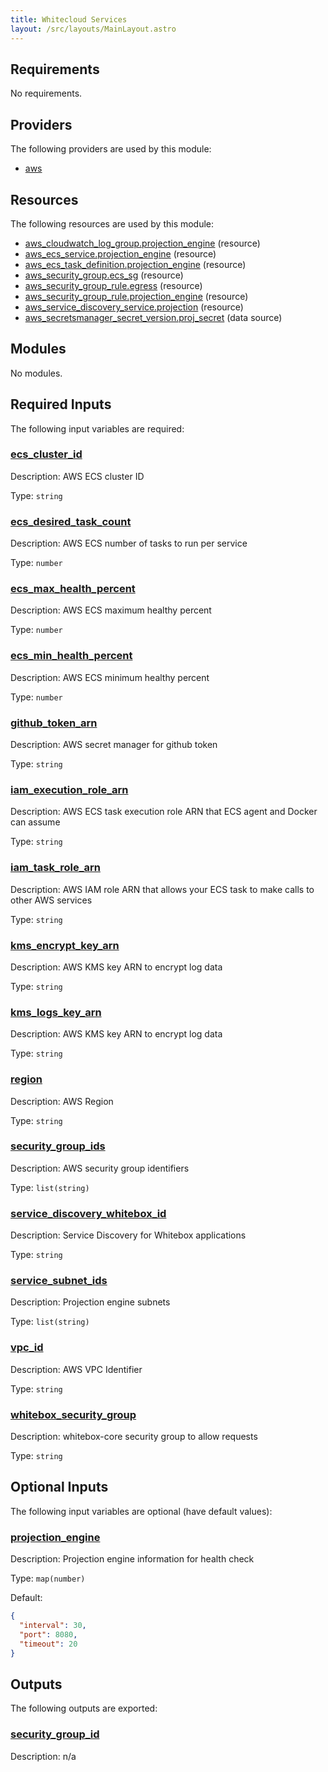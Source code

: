```yaml
---
title: Whitecloud Services
layout: /src/layouts/MainLayout.astro
---
```




## Requirements

No requirements.

## Providers

The following providers are used by this module:

- <a name="provider_aws"></a> [aws](#provider\_aws)

## Resources

The following resources are used by this module:

- [aws_cloudwatch_log_group.projection_engine](https://registry.terraform.io/providers/hashicorp/aws/latest/docs/resources/cloudwatch_log_group) (resource)
- [aws_ecs_service.projection_engine](https://registry.terraform.io/providers/hashicorp/aws/latest/docs/resources/ecs_service) (resource)
- [aws_ecs_task_definition.projection_engine](https://registry.terraform.io/providers/hashicorp/aws/latest/docs/resources/ecs_task_definition) (resource)
- [aws_security_group.ecs_sg](https://registry.terraform.io/providers/hashicorp/aws/latest/docs/resources/security_group) (resource)
- [aws_security_group_rule.egress](https://registry.terraform.io/providers/hashicorp/aws/latest/docs/resources/security_group_rule) (resource)
- [aws_security_group_rule.projection_engine](https://registry.terraform.io/providers/hashicorp/aws/latest/docs/resources/security_group_rule) (resource)
- [aws_service_discovery_service.projection](https://registry.terraform.io/providers/hashicorp/aws/latest/docs/resources/service_discovery_service) (resource)
- [aws_secretsmanager_secret_version.proj_secret](https://registry.terraform.io/providers/hashicorp/aws/latest/docs/data-sources/secretsmanager_secret_version) (data source)

## Modules

No modules.

## Required Inputs

The following input variables are required:

### <a name="input_ecs_cluster_id"></a> [ecs\_cluster\_id](#input\_ecs\_cluster\_id)

Description: AWS ECS cluster ID

Type: `string`

### <a name="input_ecs_desired_task_count"></a> [ecs\_desired\_task\_count](#input\_ecs\_desired\_task\_count)

Description: AWS ECS number of tasks to run per service

Type: `number`

### <a name="input_ecs_max_health_percent"></a> [ecs\_max\_health\_percent](#input\_ecs\_max\_health\_percent)

Description: AWS ECS maximum healthy percent

Type: `number`

### <a name="input_ecs_min_health_percent"></a> [ecs\_min\_health\_percent](#input\_ecs\_min\_health\_percent)

Description: AWS ECS minimum healthy percent

Type: `number`

### <a name="input_github_token_arn"></a> [github\_token\_arn](#input\_github\_token\_arn)

Description: AWS secret manager for github token

Type: `string`

### <a name="input_iam_execution_role_arn"></a> [iam\_execution\_role\_arn](#input\_iam\_execution\_role\_arn)

Description: AWS ECS task execution role ARN that ECS agent and Docker can assume

Type: `string`

### <a name="input_iam_task_role_arn"></a> [iam\_task\_role\_arn](#input\_iam\_task\_role\_arn)

Description: AWS IAM role ARN that allows your ECS task to make calls to other AWS services

Type: `string`

### <a name="input_kms_encrypt_key_arn"></a> [kms\_encrypt\_key\_arn](#input\_kms\_encrypt\_key\_arn)

Description: AWS KMS key ARN to encrypt log data

Type: `string`

### <a name="input_kms_logs_key_arn"></a> [kms\_logs\_key\_arn](#input\_kms\_logs\_key\_arn)

Description: AWS KMS key ARN to encrypt log data

Type: `string`

### <a name="input_region"></a> [region](#input\_region)

Description: AWS Region

Type: `string`

### <a name="input_security_group_ids"></a> [security\_group\_ids](#input\_security\_group\_ids)

Description: AWS security group identifiers

Type: `list(string)`

### <a name="input_service_discovery_whitebox_id"></a> [service\_discovery\_whitebox\_id](#input\_service\_discovery\_whitebox\_id)

Description: Service Discovery for Whitebox applications

Type: `string`

### <a name="input_service_subnet_ids"></a> [service\_subnet\_ids](#input\_service\_subnet\_ids)

Description: Projection engine subnets

Type: `list(string)`

### <a name="input_vpc_id"></a> [vpc\_id](#input\_vpc\_id)

Description: AWS VPC Identifier

Type: `string`

### <a name="input_whitebox_security_group"></a> [whitebox\_security\_group](#input\_whitebox\_security\_group)

Description: whitebox-core security group to allow requests

Type: `string`

## Optional Inputs

The following input variables are optional (have default values):

### <a name="input_projection_engine"></a> [projection\_engine](#input\_projection\_engine)

Description: Projection engine information for health check

Type: `map(number)`

Default:

```json
{
  "interval": 30,
  "port": 8080,
  "timeout": 20
}
```

## Outputs

The following outputs are exported:

### <a name="output_security_group_id"></a> [security\_group\_id](#output\_security\_group\_id)

Description: n/a


